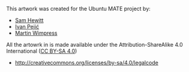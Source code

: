 This artwork was created for the Ubuntu MATE project by:

  * [Sam Hewitt](http://snwh.org/)
  * [Ivan Pejić](https://github.com/nadrimajstor)
  * [Martin Wimpress](https://ubuntu-mate.org)

All the artowrk in is made available under the Attribution-ShareAlike 4.0 International ([CC BY-SA 4.0](http://creativecommons.org/licenses/by-sa/4.0/)) 

  * <http://creativecommons.org/licenses/by-sa/4.0/legalcode>
